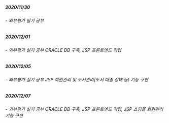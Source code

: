##### 2020/11/30
###### - 외부평가 필기 공부
##### 2020/12/01
###### - 외부평가 실기 공부 ORACLE DB 구축, JSP 프론트엔드 작업
##### 2020/12/05
###### - 외부평가 실기 공부 JSP 회원관리 및 도서관리(도서 대출 상태 등) 기능 구현
##### 2020/12/07
###### - 외부평가 실기 공부 ORACLE DB 구축, JSP 프론트엔드 작업, JSP 쇼핑몰 회원관리 기능 구현
